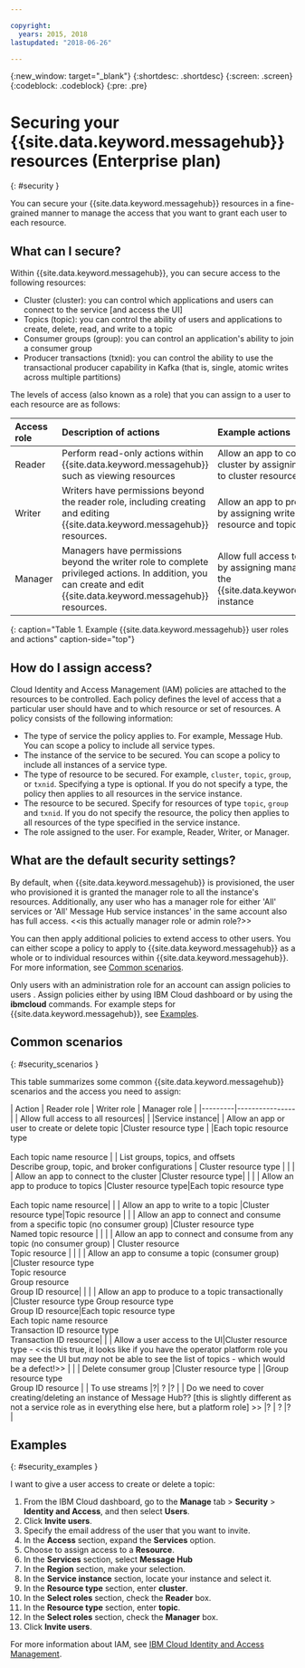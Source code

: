```yaml
---

copyright:
  years: 2015, 2018
lastupdated: "2018-06-26"

---
```


{:new_window: target="_blank"}
{:shortdesc: .shortdesc}
{:screen: .screen}
{:codeblock: .codeblock}
{:pre: .pre}

# Securing your {{site.data.keyword.messagehub}} resources (Enterprise plan)
{: #security }

You can secure your {{site.data.keyword.messagehub}} resources in a fine-grained manner to manage the access that you want to grant each user to each resource.

## What can I secure?

Within {{site.data.keyword.messagehub}}, you can secure access to the following resources:
* Cluster (cluster): you can control which applications and users can connect to the service [and access the UI] 
* Topics (topic): you can control the ability of users and applications to create, delete, read, and write to a topic 
* Consumer groups (group): you can control an application's ability to join a consumer group 
* Producer transactions (txnid): you can control the ability to use the transactional producer capability in Kafka (that is, single, atomic writes across multiple partitions)

The levels of access (also known as a role) that you can assign to a user to each resource are as follows:

| Access role | Description of actions | Example actions |
|:-----------------|:-----------------|:-----------------|
|  Reader | Perform read-only actions within {{site.data.keyword.messagehub}} such as viewing resources | Allow an app to connect to a cluster by assigning read access to cluster resource type |
| Writer | Writers have permissions beyond the reader role, including creating and editing {{site.data.keyword.messagehub}} resources. | Allow an app to produce to topics by assigning write access to topic resource and topic name types|
| Manager | Managers have permissions beyond the writer role to complete privileged actions. In addition, you can create and edit {{site.data.keyword.messagehub}} resources. | Allow full access to all resources by assigning manage access to the {{site.data.keyword.messagehub}} instance|
{: caption="Table 1. Example {{site.data.keyword.messagehub}} user roles and actions" caption-side="top"}

<!-- comment from Charlie and my reply 
CM: need to confirm if hierarchical e.g. write includes read - and doc. 
KR: I think they do inherit the lower level access https://console.bluemix.net/docs/iam/users_roles.html#iamusermanrol 
-->


## How do I assign access?

Cloud Identity and Access Management (IAM) policies are attached to the resources to be controlled. Each policy defines the level of access that a particular user should have and to which resource or set of resources. A policy consists of the following information: 
* The type of service the policy applies to. For example, Message Hub. You can scope a policy to include all service types. 
* The instance of the service to be secured. You can scope a policy to include all instances of a service type. 
* The type of resource to be secured. For example, <code>cluster</code>, <code>topic</code>, <code>group</code>, or <code>txnid</code>. Specifying a type is optional. If you do not specify a type, the policy then applies to all resources in the service instance. 
* The resource to be secured. Specify for resources of type <code>topic</code>, <code>group</code> and <code>txnid</code>. If you do not specify the resource, the policy then applies to all resources of the type specified in the service instance. 
* The role assigned to the user. For example, Reader, Writer, or Manager. 

## What are the default security settings?

By default, when {{site.data.keyword.messagehub}} is provisioned, the user who provisioned it is granted the manager role to all the instance's resources. Additionally, any user who has a manager role for either 'All' services or 'All' Message Hub service instances' in the same account also has full access. &lt;&lt;is this actually manager role or admin role?&gt;&gt;

You can then apply additional policies to extend access to other users. You can either scope a policy to apply to {{site.data.keyword.messagehub}} as a whole or to individual resources within {{site.data.keyword.messagehub}}. For more information, see [Common scenarios](#security_scenarios).

Only users with an administration role for an account can assign policies to users . Assign policies either by using IBM Cloud dashboard or by using the **ibmcloud** commands. For example steps for {{site.data.keyword.messagehub}}, see [Examples](#security_examples).


## Common scenarios
{: #security_scenarios }

This table summarizes some common {{site.data.keyword.messagehub}} scenarios and the access you need to assign:

| Action | Reader role | Writer role | Manager role |
|---------|----------------|
| Allow full access to all resources|   |  |Service instance|
| Allow an app or user to create or delete topic |Cluster resource type    |  |Each topic resource type <br/><br/>Each topic name resource |
| List groups, topics, and offsets <br/> Describe group, topic, and broker configurations | Cluster resource type      |  |      |
| Allow an app to connect to the cluster  |Cluster resource type|      |      |
| Allow an app to produce to topics  |Cluster resource type|Each topic resource type <br/><br/>Each topic name resource|      |
| Allow an app to write to a topic  |Cluster resource type|Topic resource       |     |
| Allow an app to connect and consume from a specific topic (no consumer group)  |Cluster resource type <br/>Named topic resource |       |     |
| Allow an app to connect and consume from any topic (no consumer group)  | Cluster resource <br/>Topic resource |     |     |
| Allow an app to consume a topic (consumer group)  |Cluster resource type <br/>Topic resource <br/> Group resource<br/>Group ID resource|      |     |
| Allow an app to produce to a topic transactionally  |Cluster resource type Group resource type<br/>Group ID resource|Each topic resource type <br/>Each topic name resource <br/>Transaction ID resource type <br/>Transaction ID resource|     |
| Allow a user access to the UI|Cluster resource type - &lt;&lt;is this true, it looks like if you have the operator platform role you may see the UI but *may* not be able to see the list of topics - which would be a defect!&gt;&gt;     |  |
| Delete consumer group |Cluster resource type |  |Group resource type <br/>Group ID resource      |
| To use streams |?| ? |?     |
| Do we need to cover creating/deleting an instance of Message Hub?? [this is slightly different as not a service role as in everything else here, but a platform role] &gt;&gt;   |? | ? |?     |


## Examples
{: #security_examples }

I want to give a user access to create or delete a topic:

1. From the IBM Cloud dashboard, go to the **Manage** tab &gt; **Security** &gt; **Identity and Access**, and then select **Users**.
2. Click **Invite users**.
3. Specify the email address of the user that you want to invite.
4. In the **Access** section, expand the **Services** option.
5. Choose to assign access to a **Resource**.
6. In the **Services** section, select **Message Hub**
7. In the **Region** section, make your selection.
8. In the **Service instance** section, locate your instance and select it.
9. In the **Resource type** section, enter **cluster**.
10. In the **Select roles** section, check the **Reader** box.
11. In the **Resource type** section, enter **topic**.
12. In the **Select roles** section, check the **Manager** box.
13. Click **Invite users**.



For more information about IAM, see 
[IBM Cloud Identity and Access Management](/docs/iam/index.html#iamoverview).










